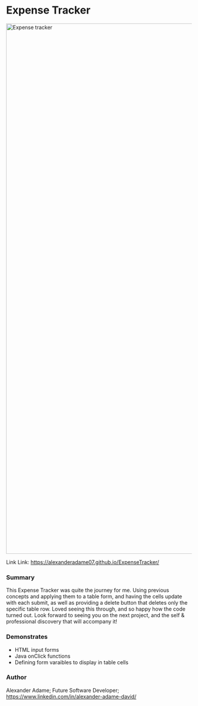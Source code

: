 # Expense Tracker
<img width="1440" alt="Expense tracker" src="https://user-images.githubusercontent.com/110954253/197703815-683f0bd6-b718-4446-b7e8-5857f0e94686.png">


Link Link: https://alexanderadame07.github.io/ExpenseTracker/

### Summary 
This Expense Tracker was quite the journey for me. Using previous concepts and applying them to a table form, and having the cells update with each submit, as well as providing a delete button that deletes only the specific table row. Loved seeing this through, and so happy how the code turned out. Look forward to seeing you on the next project, and the self & professional discovery that will accompany it!


### Demonstrates
- HTML input forms 
- Java onClick functions
- Defining form varaibles to display in table cells


### Author 
Alexander Adame; Future Software Developer; https://www.linkedin.com/in/alexander-adame-david/
